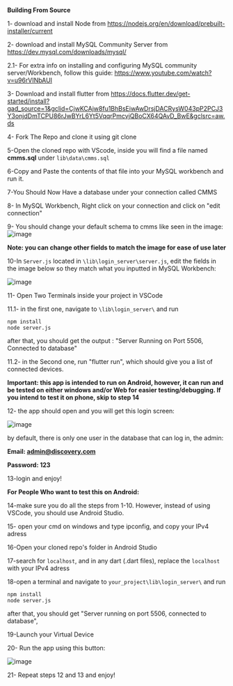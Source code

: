 **Building From Source**

1- download and install Node from https://nodejs.org/en/download/prebuilt-installer/current

2- download and install MySQL Community Server from https://dev.mysql.com/downloads/mysql/

2.1- For extra info on installing and configuring MySQL community server/Workbench, follow this guide: https://www.youtube.com/watch?v=u96rVINbAUI

3- Download and install flutter from https://docs.flutter.dev/get-started/install?gad_source=1&gclid=CjwKCAjw8fu1BhBsEiwAwDrsjDACRysW043pP2PCJ3Y3onjdDmTCPU86rJwBYrL6Yt5VqqrPmcvjQBoCX64QAvD_BwE&gclsrc=aw.ds

4- Fork The Repo and clone it using git clone 

5-Open the cloned repo with VScode, inside you will find a file named **cmms.sql** under `lib\data\cmms.sql`

6-Copy and Paste the contents of that file into your MySQL workbench and run it.

7-You Should Now Have a database under your connection called CMMS

8- In MySQL Workbench, Right click on your connection and click on "edit connection"

9- You should change your default schema to cmms like seen in the image:
![image](https://github.com/user-attachments/assets/39ce5bf5-38a5-46fa-81f2-e6ef79cfa9b4)

**Note: you can change other fields to match the image for ease of use later**

10-In `Server.js` located in `\lib\login_server\server.js`, edit the fields in the image below so they match what you inputted in MySQL Workbench:

![image](https://github.com/user-attachments/assets/497866b5-f672-44f0-a0cb-e6eb1b19b019)

11- Open Two Terminals inside your project in VSCode

  11.1- in the first one, navigate to `\lib\login_server\` and run  
  ```
 npm install
 node server.js
 
```

after that, you should get the output : "Server Running on Port 5506, Connected to database"

  11.2- in the Second one, run "flutter run", which should give you a list of connected devices. 

**Important: this app is intended to run on Android, however, it can run and be tested on either windows and/or Web for easier testing/debugging. If you intend to test it on phone, skip to step 14**
  
  12- the app should open and you will get this login screen:

  ![image](https://github.com/user-attachments/assets/c7660f7a-63e3-4054-8e65-550a2940bafc)

  by default, there is only one user in the database that can log in, the admin:
  
  **Email: admin@discovery.com**
  
  **Password: 123**

  13-login and enjoy!

  




 **For People Who want to test this on Android:**

 14-make sure you do all the steps from 1-10. However, instead of using VSCode, you should use Android Studio.

 15- open your cmd on windows and type ipconfig, and copy your IPv4 adress

 16-Open your cloned repo's folder in Android Studio

 17-search for `localhost`, and in any dart (.dart files), replace the `localhost` with your IPv4 adress

 18-open a terminal and navigate to `your_project\lib\login_server\` and run 

 ```
 npm install
 node server.js
 
```
 after that, you should get "Server running on port 5506, connected to database",

 19-Launch your Virtual Device

 20- Run the app using this button: 
 
 ![image](https://github.com/user-attachments/assets/5321ef84-e018-4847-bf9b-f8578742fe8a)

 21- Repeat steps 12 and 13 and enjoy!

  

  

  





